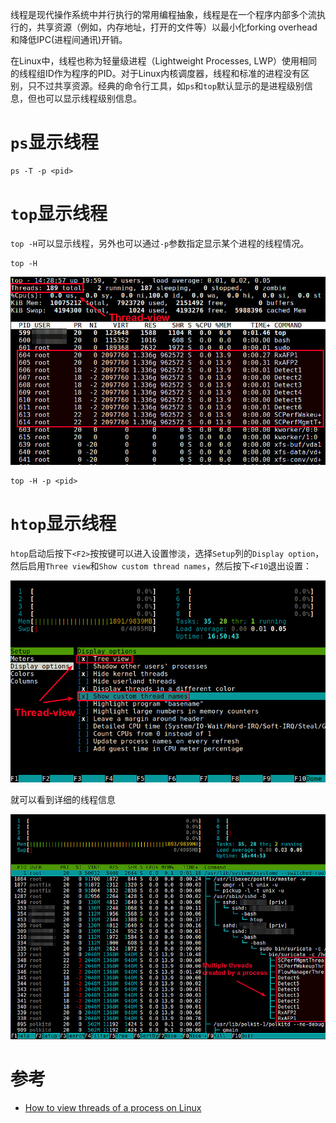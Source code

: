 线程是现代操作系统中并行执行的常用编程抽象，线程是在一个程序内部多个流执行的，共享资源（例如，内存地址，打开的文件等）以最小化forking overhead和降低IPC(进程间通讯)开销。

在Linux中，线程也称为轻量级进程（Lightweight Processes, LWP）使用相同的线程组ID作为程序的PID。对于Linux内核调度器，线程和标准的进程没有区别，只不过共享资源。经典的命令行工具，如`ps`和`top`默认显示的是进程级别信息，但也可以显示线程级别信息。

# `ps`显示线程

```
ps -T -p <pid>
```

# `top`显示线程

`top -H`可以显示线程，另外也可以通过`-p`参数指定显示某个进程的线程情况。

```
top -H
```

![top显示线程](../../../../img/os/linux/process/management/top_show_threads.jpg)

```
top -H -p <pid>
```

# `htop`显示线程

`htop`启动后按下`<F2>`按按键可以进入设置惨淡，选择`Setup`列的`Display option`，然后启用`Three view`和`Show custom thread names`，然后按下`<F10`退出设置：

![htop设置显示线程](../../../../img/os/linux/process/management/htop_setup_show_thread.jpg)

就可以看到详细的线程信息

![htop显示线程](../../../../img/os/linux/process/management/htop_show_threads.jpg)

# 参考

* [How to view threads of a process on Linux](http://ask.xmodulo.com/view-threads-process-linux.html)